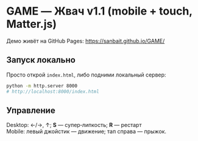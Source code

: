 
# GAME — Жвач v1.1 (mobile + touch, Matter.js)

Демо живёт на GitHub Pages: https://sanbait.github.io/GAME/

## Запуск локально
Просто открой `index.html`, либо подними локальный сервер:
```bash
python -m http.server 8000
# http://localhost:8000/index.html
```

## Управление
Desktop: ←/→, ↑; **S** — супер‑липкость; **R** — рестарт  
Mobile: левый джойстик — движение; тап справа — прыжок.
